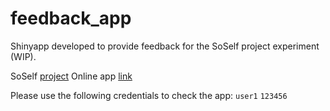 # feedback_app
Shinyapp developed to provide feedback for the SoSelf project experiment (WIP).

SoSelf [project](https://anr.fr/Project-ANR-21-CE26-0022)
Online app [link](https://survey-feedback-app.shinyapps.io/feedback_app/)

Please use the following credentials to check the app:
```user1```
```123456```
